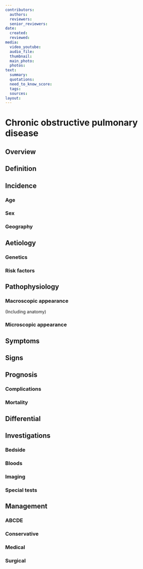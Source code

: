 ```yaml
---
contributors:
  authors:
  reviewers:
  senior_reviewers:
date:
  created:
  reviewed:
media:
  video_youtube:
  audio_file:
  thumbnail:
  main_photo:
  photos: 
text:
  summary:
  quotations:
  need_to_know_score:
  tags:
  sources:
layout:
---
```


# Chronic obstructive pulmonary disease

## Overview

## Definition

## Incidence

### Age

### Sex

### Geography

## Aetiology

### Genetics

### Risk factors

## Pathophysiology

### Macroscopic appearance
(Including anatomy)

### Microscopic appearance

## Symptoms

## Signs

## Prognosis

### Complications

### Mortality

## Differential

## Investigations

### Bedside

### Bloods

### Imaging

### Special tests

## Management

### ABCDE

### Conservative

### Medical 

### Surgical
